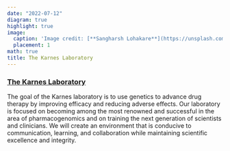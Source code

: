 ```yaml
---
date: "2022-07-12"
diagram: true
highlight: true
image:
  caption: 'Image credit: [**Sangharsh Lohakare**](https://unsplash.com/photos/Iy7QyzOs1bo)'
  placement: 1
math: true
title: The Karnes Laboratory 
---
```


### [The Karnes Laboratory](https://karneslab.org/)

The goal of the Karnes laboratory is to use genetics to advance drug therapy by improving efficacy and reducing adverse effects. Our laboratory is focused on becoming among the most renowned and successful in the area of pharmacogenomics and on training the next generation of scientists and clinicians. We will create an environment that is conducive to communication, learning, and collaboration while maintaining scientific excellence and integrity.